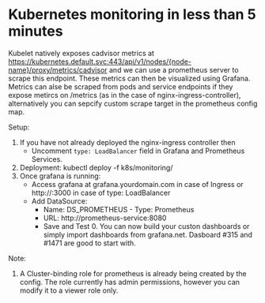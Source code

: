 # Kubernetes monitoring in less than 5 minutes

Kubelet natively exposes cadvisor metrics at https://kubernetes.default.svc:443/api/v1/nodes/{node-name}/proxy/metrics/cadvisor and we can use a prometheus server to scrape this endpoint. These metrics can then be visualized using Grafana. Metrics can alse be scraped from pods and service endpoints if they expose metircs on /metrics (as in the case of nginx-ingress-controller), alternatively you can sepcify custom scrape target in the prometheus config map. 

Setup:

1. If you have not already deployed the nginx-ingress controller then
    - Uncomment `type: LoadBalancer` field in Grafana and Prometheus Services.
2. Deployment: kubectl deploy -f k8s/monitoring/
3. Once grafana is running:
 	- Access grafana at grafana.yourdomain.com in case of Ingress or http://<LB-IP>:3000 in case of type: LoadBalancer
 	- Add DataSource: 
 	  - Name: DS_PROMETHEUS - Type: Prometheus 
 	  - URL: http://prometheus-service:8080 
 	  - Save and Test 0. You can now build your custon dashboards or simply import dashboards from grafana.net. Dasboard #315 and #1471 are good to start with.

Note:

1. A Cluster-binding role for prometheus is already being created by the config. The role currently has admin permissions, however you can modify it to a viewer role only.
